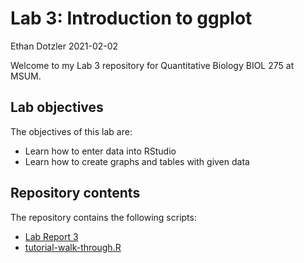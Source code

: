 Lab 3: Introduction to ggplot
================
Ethan Dotzler
2021-02-02

Welcome to my Lab 3 repository for Quantitative Biology BIOL 275 at
MSUM.

## Lab objectives

The objectives of this lab are:

-   Learn how to enter data into RStudio
-   Learn how to create graphs and tables with given data

## Repository contents

The repository contains the following scripts:

-   [Lab Report 3](lab-report.md)
-   [tutorial-walk-through.R](tutorial-walk-through.R)
